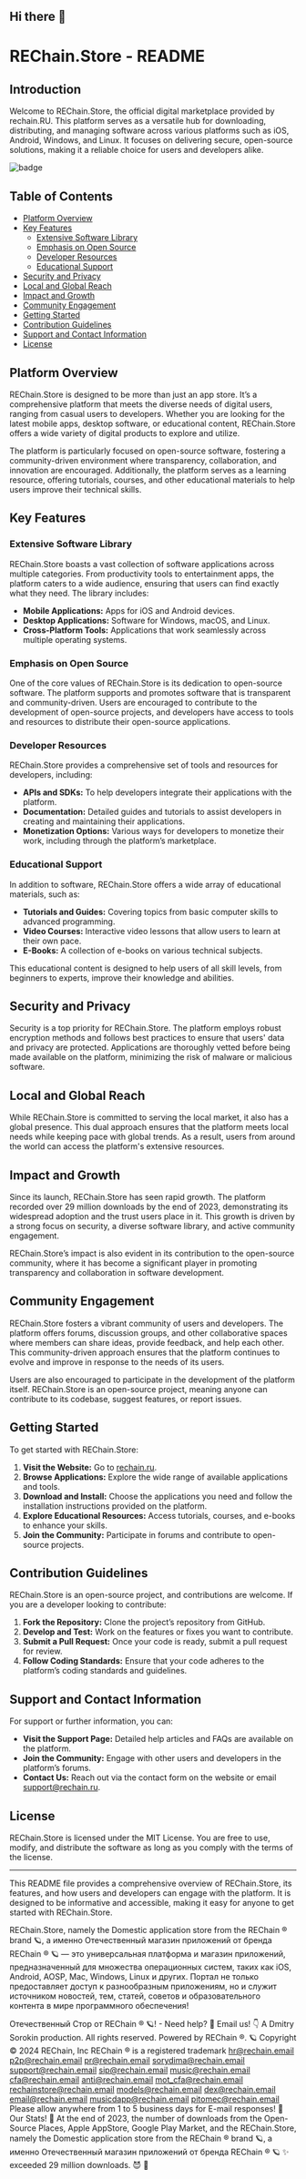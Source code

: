 ## Hi there 👋

# REChain.Store - README

## Introduction

Welcome to REChain.Store, the official digital marketplace provided by rechain.RU. This platform serves as a versatile hub for downloading, distributing, and managing software across various platforms such as iOS, Android, Windows, and Linux. It focuses on delivering secure, open-source solutions, making it a reliable choice for users and developers alike.

![badge](https://github.com/user-attachments/assets/22bbd2bd-011d-4547-b2a8-b8ee85d45232)

## Table of Contents

- [Platform Overview](#platform-overview)
- [Key Features](#key-features)
  - [Extensive Software Library](#extensive-software-library)
  - [Emphasis on Open Source](#emphasis-on-open-source)
  - [Developer Resources](#developer-resources)
  - [Educational Support](#educational-support)
- [Security and Privacy](#security-and-privacy)
- [Local and Global Reach](#local-and-global-reach)
- [Impact and Growth](#impact-and-growth)
- [Community Engagement](#community-engagement)
- [Getting Started](#getting-started)
- [Contribution Guidelines](#contribution-guidelines)
- [Support and Contact Information](#support-and-contact-information)
- [License](#license)

## Platform Overview

REChain.Store is designed to be more than just an app store. It’s a comprehensive platform that meets the diverse needs of digital users, ranging from casual users to developers. Whether you are looking for the latest mobile apps, desktop software, or educational content, REChain.Store offers a wide variety of digital products to explore and utilize.

The platform is particularly focused on open-source software, fostering a community-driven environment where transparency, collaboration, and innovation are encouraged. Additionally, the platform serves as a learning resource, offering tutorials, courses, and other educational materials to help users improve their technical skills.

## Key Features

### Extensive Software Library

REChain.Store boasts a vast collection of software applications across multiple categories. From productivity tools to entertainment apps, the platform caters to a wide audience, ensuring that users can find exactly what they need. The library includes:

- **Mobile Applications:** Apps for iOS and Android devices.
- **Desktop Applications:** Software for Windows, macOS, and Linux.
- **Cross-Platform Tools:** Applications that work seamlessly across multiple operating systems.

### Emphasis on Open Source

One of the core values of REChain.Store is its dedication to open-source software. The platform supports and promotes software that is transparent and community-driven. Users are encouraged to contribute to the development of open-source projects, and developers have access to tools and resources to distribute their open-source applications.

### Developer Resources

REChain.Store provides a comprehensive set of tools and resources for developers, including:

- **APIs and SDKs:** To help developers integrate their applications with the platform.
- **Documentation:** Detailed guides and tutorials to assist developers in creating and maintaining their applications.
- **Monetization Options:** Various ways for developers to monetize their work, including through the platform’s marketplace.

### Educational Support

In addition to software, REChain.Store offers a wide array of educational materials, such as:

- **Tutorials and Guides:** Covering topics from basic computer skills to advanced programming.
- **Video Courses:** Interactive video lessons that allow users to learn at their own pace.
- **E-Books:** A collection of e-books on various technical subjects.

This educational content is designed to help users of all skill levels, from beginners to experts, improve their knowledge and abilities.

## Security and Privacy

Security is a top priority for REChain.Store. The platform employs robust encryption methods and follows best practices to ensure that users' data and privacy are protected. Applications are thoroughly vetted before being made available on the platform, minimizing the risk of malware or malicious software.

## Local and Global Reach

While REChain.Store is committed to serving the local market, it also has a global presence. This dual approach ensures that the platform meets local needs while keeping pace with global trends. As a result, users from around the world can access the platform's extensive resources.

## Impact and Growth

Since its launch, REChain.Store has seen rapid growth. The platform recorded over 29 million downloads by the end of 2023, demonstrating its widespread adoption and the trust users place in it. This growth is driven by a strong focus on security, a diverse software library, and active community engagement.

REChain.Store’s impact is also evident in its contribution to the open-source community, where it has become a significant player in promoting transparency and collaboration in software development.

## Community Engagement

REChain.Store fosters a vibrant community of users and developers. The platform offers forums, discussion groups, and other collaborative spaces where members can share ideas, provide feedback, and help each other. This community-driven approach ensures that the platform continues to evolve and improve in response to the needs of its users.

Users are also encouraged to participate in the development of the platform itself. REChain.Store is an open-source project, meaning anyone can contribute to its codebase, suggest features, or report issues.

## Getting Started

To get started with REChain.Store:

1. **Visit the Website:** Go to [rechain.ru](https://rechain.ru).
2. **Browse Applications:** Explore the wide range of available applications and tools.
3. **Download and Install:** Choose the applications you need and follow the installation instructions provided on the platform.
4. **Explore Educational Resources:** Access tutorials, courses, and e-books to enhance your skills.
5. **Join the Community:** Participate in forums and contribute to open-source projects.

## Contribution Guidelines

REChain.Store is an open-source project, and contributions are welcome. If you are a developer looking to contribute:

1. **Fork the Repository:** Clone the project’s repository from GitHub.
2. **Develop and Test:** Work on the features or fixes you want to contribute.
3. **Submit a Pull Request:** Once your code is ready, submit a pull request for review.
4. **Follow Coding Standards:** Ensure that your code adheres to the platform’s coding standards and guidelines.

## Support and Contact Information

For support or further information, you can:

- **Visit the Support Page:** Detailed help articles and FAQs are available on the platform.
- **Join the Community:** Engage with other users and developers in the platform’s forums.
- **Contact Us:** Reach out via the contact form on the website or email [support@rechain.ru](mailto:support@rechain.ru).

## License

REChain.Store is licensed under the MIT License. You are free to use, modify, and distribute the software as long as you comply with the terms of the license.

---

This README file provides a comprehensive overview of REChain.Store, its features, and how users and developers can engage with the platform. It is designed to be informative and accessible, making it easy for anyone to get started with REChain.Store.

REChain.Store, namely the Domestic application store from the REChain ®️ brand 🪐, а именно Отечественный магазин приложений от бренда REChain ®️ 🪐 — это универсальная платформа и магазин приложений, предназначенный для множества операционных систем, таких как iOS, Android, AOSP, Mac, Windows, Linux и других. Портал не только предоставляет доступ к разнообразным приложениям, но и служит источником новостей, тем, статей, советов и образовательного контента в мире программного обеспечения!

Отечественный Стор от REChain ®️ 🪐! - Need help? 🤔 Email us! 👇 A Dmitry Sorokin production. All rights reserved. Powered by REChain ®️. 🪐 Copyright © 2024 REChain, Inc REChain ® is a registered trademark hr@rechain.email p2p@rechain.email pr@rechain.email sorydima@rechain.email support@rechain.email sip@rechain.email music@rechain.email cfa@rechain.email anti@rechain.email mot_cfa@rechain.email rechainstore@rechain.email models@rechain.email dex@rechain.email email@rechain.email musicdapp@rechain.email pitomec@rechain.email Please allow anywhere from 1 to 5 business days for E-mail responses! 💌 Our Stats! 👀 At the end of 2023, the number of downloads from the Open-Source Places, Apple AppStore, Google Play Market, and the REChain.Store, namely the Domestic application store from the REChain ®️ brand 🪐, а именно Отечественный магазин приложений от бренда REChain ®️ 🪐 ✨ exceeded 29 million downloads. 😈 👀
